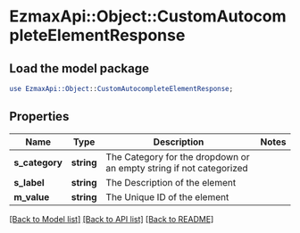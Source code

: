 # EzmaxApi::Object::CustomAutocompleteElementResponse

## Load the model package
```perl
use EzmaxApi::Object::CustomAutocompleteElementResponse;
```

## Properties
Name | Type | Description | Notes
------------ | ------------- | ------------- | -------------
**s_category** | **string** | The Category for the dropdown or an empty string if not categorized | 
**s_label** | **string** | The Description of the element | 
**m_value** | **string** | The Unique ID of the element | 

[[Back to Model list]](../README.md#documentation-for-models) [[Back to API list]](../README.md#documentation-for-api-endpoints) [[Back to README]](../README.md)


